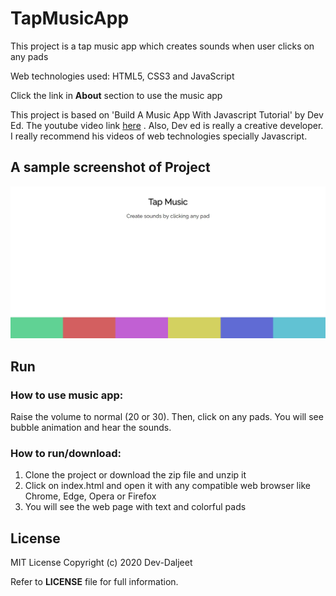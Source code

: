 # TapMusicApp
This project is a tap music app which creates sounds when user clicks on any pads

Web technologies used: HTML5, CSS3 and JavaScript

Click the link in **About** section to use the music app

This project is based on 'Build A Music App With Javascript Tutorial' by Dev Ed. The youtube video link [here](https://www.youtube.com/watch?v=2VJlzeEVL8A) . 
Also, Dev ed is really a creative developer. I really recommend his videos of web technologies specially Javascript.

## A sample screenshot of Project
![Screesshot of Default](https://github.com/Dev-Daljeet/TapMusicApp/blob/main/screenshots/default.jpg?raw=true)

## Run

### How to use music app:

   Raise the volume to normal (20 or 30). Then, click on any pads. You will see bubble animation and hear the sounds.
   
### How to run/download:

1. Clone the project or download the zip file and unzip it
2. Click on index.html and open it with any compatible web browser like Chrome, Edge, Opera or Firefox
3. You will see the web page with text and colorful pads
     
## License
MIT License
Copyright (c) 2020 Dev-Daljeet

Refer to **LICENSE** file for full information.
